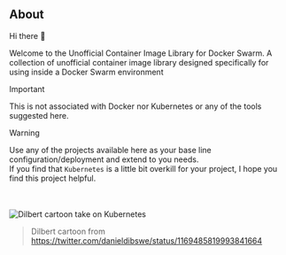 ## About

Hi there 👋

Welcome to the Unofficial Container Image Library for Docker Swarm.
A collection of unofficial container image library designed specifically for using inside a Docker Swarm environment


> [!IMPORTANT]
> This is not associated with Docker nor Kubernetes or any of the tools suggested here.

> [!WARNING]
> Use any of the projects available here as your base line configuration/deployment and extend to you needs.  
> If you find that `Kubernetes` is a little bit overkill for your project, I hope you find this project helpful.

<br><br>
![Dilbert cartoon take on Kubernetes](https://github.com/YouMightNotNeedKubernetes/.github/assets/4363857/59cafcea-ab25-4107-822e-01c574963a3d)
> Dilbert cartoon from https://twitter.com/danieldibswe/status/1169485819993841664

<!--

**Here are some ideas to get you started:**

🙋‍♀️ A short introduction - what is your organization all about?
🌈 Contribution guidelines - how can the community get involved?
👩‍💻 Useful resources - where can the community find your docs? Is there anything else the community should know?
🍿 Fun facts - what does your team eat for breakfast?
🧙 Remember, you can do mighty things with the power of [Markdown](https://docs.github.com/github/writing-on-github/getting-started-with-writing-and-formatting-on-github/basic-writing-and-formatting-syntax)
-->
